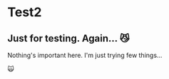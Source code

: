# Test2 
## Just for testing. Again... :smirk_cat:
Nothing's important here. I'm just trying few things...

:scream_cat:
